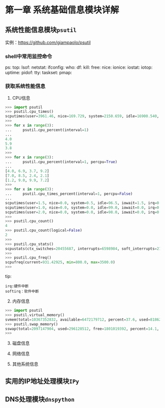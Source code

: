第一章 系统基础信息模块详解
=========================
## 系统性能信息模块`psutil`

实例：https://github.com/giampaolo/psutil

### shell中常用监控命令
ps:
top:
lsof:
netstat:
ifconfig:
who:
df:
kill:
free:
nice:
ionice:
iostat:
iotop:
uptime:
pidof:
tty:
taskset:
pmap:

<!--more-->
### 获取系统性能信息
1. CPU信息
```python 
>>> import psutil
>>> psutil.cpu_times()
scputimes(user=3961.46, nice=169.729, system=2150.659, idle=16900.540, iowait=629.59, irq=0.0, softirq=19.42, steal=0.0, guest=0, nice=0.0)
>>>
>>> for x in range(3):
...     psutil.cpu_percent(interval=1)
...
4.0
5.9
3.8
>>>
>>> for x in range(3):
...     psutil.cpu_percent(interval=1, percpu=True)
...
[4.0, 6.9, 3.7, 9.2]
[7.0, 8.5, 2.4, 2.1]
[1.2, 9.0, 9.9, 7.2]
>>>
>>> for x in range(3):
...     psutil.cpu_times_percent(interval=1, percpu=False)
...
scputimes(user=1.5, nice=0.0, system=0.5, idle=96.5, iowait=1.5, irq=0.0, softirq=0.0, steal=0.0, guest=0.0, guest_nice=0.0)
scputimes(user=1.0, nice=0.0, system=0.0, idle=99.0, iowait=0.0, irq=0.0, softirq=0.0, steal=0.0, guest=0.0, guest_nice=0.0)
scputimes(user=2.0, nice=0.0, system=0.0, idle=98.0, iowait=0.0, irq=0.0, softirq=0.0, steal=0.0, guest=0.0, guest_nice=0.0)
>>>
>>> psutil.cpu_count()
4
>>> psutil.cpu_count(logical=False)
2
>>>
>>> psutil.cpu_stats()
scpustats(ctx_switches=20455687, interrupts=6598984, soft_interrupts=2134212, syscalls=0)
>>>
>>> psutil.cpu_freq()
scpufreq(current=931.42925, min=800.0, max=3500.0)
>>>

```
tip:

    irq:硬件中断
    softirq：软件中断
2. 内存信息
```python
>>> import psutil
>>> psutil.virtual_memory()
svmem(total=10367352832, available=6472179712, percent=37.6, used=8186245120, free=2181107712, active=4748992512, inactive=2758115328, buffers=790724608, cached=3500347392, shared=787554304)
>>> psutil.swap_memory()
sswap(total=2097147904, used=296128512, free=1801019392, percent=14.1, sin=304193536, sout=677842944)
>>>

```


3. 磁盘信息

4. 网络信息

5. 其他系统信息



## 实用的IP地址处理模块`IPy`


## DNS处理模块`dnspython`

